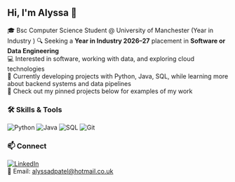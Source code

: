 ## Hi, I'm Alyssa 👋

<!--
**alyssa-patel/alyssa-patel** is a ✨ _special_ ✨ repository because its `README.md` (this file) appears on your GitHub profile.

Here are some ideas to get you started:

- 🔭 I’m currently working on ...
- 🌱 I’m currently learning ...
- 👯 I’m looking to collaborate on ...
- 🤔 I’m looking for help with ...
- 💬 Ask me about ...
- 📫 How to reach me: ...
- 😄 Pronouns: ...
- ⚡ Fun fact: ...
-->

🎓 Bsc Computer Science Student @ University of Manchester (Year in Industry )
🔍 Seeking a **Year in Industry 2026–27** placement in **Software or Data Engineering**  
💻 Interested in software, working with data, and exploring cloud technologies  
🌱 Currently developing projects with Python, Java, SQL, while learning more about backend systems and data pipelines  
📌 Check out my pinned projects below for examples of my work  


### 🛠 Skills & Tools
![Python](https://img.shields.io/badge/-Python-3776AB?logo=python&logoColor=white)
![Java](https://img.shields.io/badge/-Java-007396?logo=java&logoColor=white)
![SQL](https://img.shields.io/badge/-SQL-336791?logo=postgresql&logoColor=white)
![Git](https://img.shields.io/badge/-Git-F05032?logo=git&logoColor=white)

<!--

### 📌 Featured Projects
- **Uptime Monitor** – FastAPI service that pings websites and logs their response times  
- **Habit Tracker CLI** – Command-line app to track daily habits and streaks  
- **Data ETL & Visualisation** – Notebook pipeline for cleaning and analysing datasets  
- **Algorithms & Benchmarks** – A collection of solved coding problems with test coverage  

-->

### 📫 Connect
[![LinkedIn](https://img.shields.io/badge/-LinkedIn-0077B5?logo=linkedin&logoColor=white)](www.linkedin.com/in/alyssa-patel-94b58024b)  
📧 Email: alyssadpatel@hotmail.co.uk
